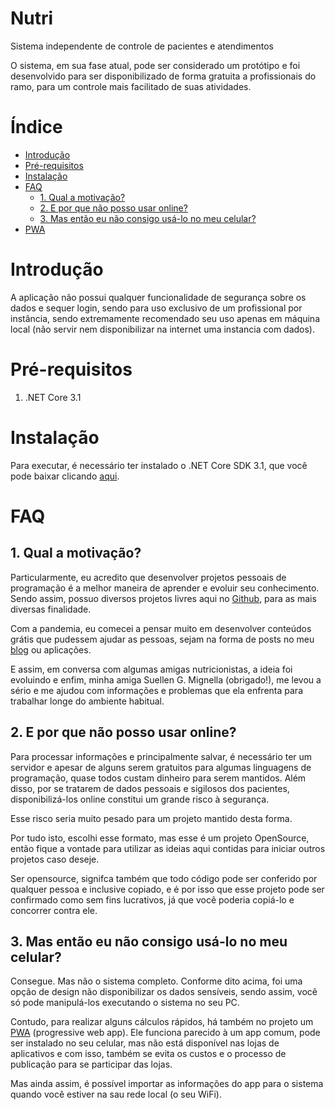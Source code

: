 # Nutri
Sistema independente de controle de pacientes e atendimentos

O sistema, em sua fase atual, pode ser considerado um protótipo e foi desenvolvido para ser disponibilizado de forma gratuita a profissionais do ramo, para um controle mais facilitado de suas atividades.

# Índice
* [Introdução](#introducao)
* [Pré-requisitos](#pré-requisitos)
* [Instalação](#instalacão)
* [FAQ](#faq)
    * [1. Qual a motivação?](#1._qual_a_motivação)
    * [2. E por que não posso usar online?](#2._E_por_que_não_posso_usar_online)
    * [3. Mas então eu não consigo usá-lo no meu celular?](##3)
* [PWA](#pwa)

# Introdução

A aplicação não possui qualquer funcionalidade de segurança sobre os dados e sequer login, sendo para uso exclusivo de um profissional por instância, sendo extremamente recomendado seu uso apenas em máquina local (não servir nem disponibilizar na internet uma instancia com dados).

# Pré-requisitos

1. .NET Core 3.1

# Instalação

Para executar, é necessário ter instalado o .NET Core SDK 3.1, que você pode baixar clicando [aqui](https://dotnet.microsoft.com/download/dotnet-core/thank-you/sdk-3.1.201-windows-x64-installer).

# FAQ

## 1. Qual a motivação?

Particularmente, eu acredito que desenvolver projetos pessoais de programação é a melhor maneira de aprender e evoluir seu conhecimento. Sendo assim, possuo diversos projetos livres aqui no [Github](https://github.com/PRElias?tab=repositories), para as mais diversas finalidade.

Com a pandemia, eu comecei a pensar muito em desenvolver conteúdos grátis que pudessem ajudar as pessoas, sejam na forma de posts no meu [blog](https://paulorobertoelias.com.br/) ou aplicações.

E assim, em conversa com algumas amigas nutricionistas, a ideia foi evoluindo e enfim, minha amiga Suellen G. Mignella (obrigado!), me levou a sério e me ajudou com informações e problemas que ela enfrenta para trabalhar longe do ambiente habitual.

## 2. E por que não posso usar online?

Para processar informações e principalmente salvar, é necessário ter um servidor e apesar de alguns serem gratuitos para algumas linguagens de programação, quase todos custam dinheiro para serem mantidos. Além disso, por se tratarem de dados pessoais e sigilosos dos pacientes, disponibilizá-los online constitui um grande risco à segurança.

Esse risco seria muito pesado para um projeto mantido desta forma.

Por tudo isto, escolhi esse formato, mas esse é um projeto OpenSource, então fique a vontade para utilizar as ideias aqui contidas para iniciar outros projetos caso deseje.

Ser opensource, signifca também que todo código pode ser conferido por qualquer pessoa e inclusive copiado, e é por isso que esse projeto pode ser confirmado como sem fins lucrativos, já que você poderia copiá-lo e concorrer contra ele.

## 3. Mas então eu não consigo usá-lo no meu celular?

Consegue. Mas não o sistema completo. Conforme dito acima, foi uma opção de design não disponibilizar os dados sensíveis, sendo assim, você só pode manipulá-los executando o sistema no seu PC.

Contudo, para realizar alguns cálculos rápidos, há também no projeto um [PWA](https://pt.wikipedia.org/wiki/Progressive_web_app) (progressive web app). Ele funciona parecido à um app comum, pode ser instalado no seu celular, mas não está disponível nas lojas de aplicativos e com isso, também se evita os custos e o processo de publicação para se participar das lojas.

Mas ainda assim, é possível importar as informações do app para o sistema quando você estiver na sau rede local (o seu WiFi).

